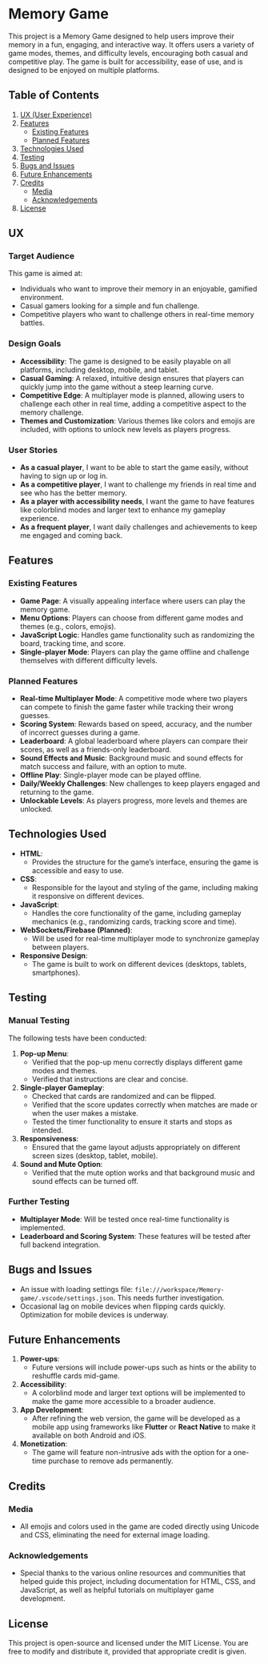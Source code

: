 # Memory Game

This project is a Memory Game designed to help users improve their memory in a fun, engaging, and interactive way. It offers users a variety of game modes, themes, and difficulty levels, encouraging both casual and competitive play. The game is built for accessibility, ease of use, and is designed to be enjoyed on multiple platforms.

## Table of Contents

1. [UX (User Experience)](https://www.notion.so/Learning-67110c3bede5480fa9c0ac8292686399?pvs=21)
2. [Features](https://www.notion.so/Learning-67110c3bede5480fa9c0ac8292686399?pvs=21)
    - [Existing Features](https://www.notion.so/Learning-67110c3bede5480fa9c0ac8292686399?pvs=21)
    - [Planned Features](https://www.notion.so/Learning-67110c3bede5480fa9c0ac8292686399?pvs=21)
3. [Technologies Used](https://www.notion.so/Learning-67110c3bede5480fa9c0ac8292686399?pvs=21)
4. [Testing](https://www.notion.so/Learning-67110c3bede5480fa9c0ac8292686399?pvs=21)
5. [Bugs and Issues](https://www.notion.so/Learning-67110c3bede5480fa9c0ac8292686399?pvs=21)
6. [Future Enhancements](https://www.notion.so/Learning-67110c3bede5480fa9c0ac8292686399?pvs=21)
7. [Credits](https://www.notion.so/Learning-67110c3bede5480fa9c0ac8292686399?pvs=21)
    - [Media](https://www.notion.so/Learning-67110c3bede5480fa9c0ac8292686399?pvs=21)
    - [Acknowledgements](https://www.notion.so/Learning-67110c3bede5480fa9c0ac8292686399?pvs=21)
8. [License](https://www.notion.so/Learning-67110c3bede5480fa9c0ac8292686399?pvs=21)

## UX

### Target Audience

This game is aimed at:

- Individuals who want to improve their memory in an enjoyable, gamified environment.
- Casual gamers looking for a simple and fun challenge.
- Competitive players who want to challenge others in real-time memory battles.

### Design Goals

- **Accessibility**: The game is designed to be easily playable on all platforms, including desktop, mobile, and tablet.
- **Casual Gaming**: A relaxed, intuitive design ensures that players can quickly jump into the game without a steep learning curve.
- **Competitive Edge**: A multiplayer mode is planned, allowing users to challenge each other in real time, adding a competitive aspect to the memory challenge.
- **Themes and Customization**: Various themes like colors and emojis are included, with options to unlock new levels as players progress.

### User Stories

- **As a casual player**, I want to be able to start the game easily, without having to sign up or log in.
- **As a competitive player**, I want to challenge my friends in real time and see who has the better memory.
- **As a player with accessibility needs**, I want the game to have features like colorblind modes and larger text to enhance my gameplay experience.
- **As a frequent player**, I want daily challenges and achievements to keep me engaged and coming back.

## Features

### Existing Features

- **Game Page**: A visually appealing interface where users can play the memory game.
- **Menu Options**: Players can choose from different game modes and themes (e.g., colors, emojis).
- **JavaScript Logic**: Handles game functionality such as randomizing the board, tracking time, and score.
- **Single-player Mode**: Players can play the game offline and challenge themselves with different difficulty levels.

### Planned Features

- **Real-time Multiplayer Mode**: A competitive mode where two players can compete to finish the game faster while tracking their wrong guesses.
- **Scoring System**: Rewards based on speed, accuracy, and the number of incorrect guesses during a game.
- **Leaderboard**: A global leaderboard where players can compare their scores, as well as a friends-only leaderboard.
- **Sound Effects and Music**: Background music and sound effects for match success and failure, with an option to mute.
- **Offline Play**: Single-player mode can be played offline.
- **Daily/Weekly Challenges**: New challenges to keep players engaged and returning to the game.
- **Unlockable Levels**: As players progress, more levels and themes are unlocked.

## Technologies Used

- **HTML**:
    - Provides the structure for the game’s interface, ensuring the game is accessible and easy to use.
- **CSS**:
    - Responsible for the layout and styling of the game, including making it responsive on different devices.
- **JavaScript**:
    - Handles the core functionality of the game, including gameplay mechanics (e.g., randomizing cards, tracking score and time).
- **WebSockets/Firebase (Planned)**:
    - Will be used for real-time multiplayer mode to synchronize gameplay between players.
- **Responsive Design**:
    - The game is built to work on different devices (desktops, tablets, smartphones).

## Testing

### Manual Testing

The following tests have been conducted:

1. **Pop-up Menu**:
    - Verified that the pop-up menu correctly displays different game modes and themes.
    - Verified that instructions are clear and concise.
2. **Single-player Gameplay**:
    - Checked that cards are randomized and can be flipped.
    - Verified that the score updates correctly when matches are made or when the user makes a mistake.
    - Tested the timer functionality to ensure it starts and stops as intended.
3. **Responsiveness**:
    - Ensured that the game layout adjusts appropriately on different screen sizes (desktop, tablet, mobile).
4. **Sound and Mute Option**:
    - Verified that the mute option works and that background music and sound effects can be turned off.

### Further Testing

- **Multiplayer Mode**: Will be tested once real-time functionality is implemented.
- **Leaderboard and Scoring System**: These features will be tested after full backend integration.

## Bugs and Issues

- An issue with loading settings file: `file:///workspace/Memory-game/.vscode/settings.json`. This needs further investigation.
- Occasional lag on mobile devices when flipping cards quickly. Optimization for mobile devices is underway.

## Future Enhancements

1. **Power-ups**:
    - Future versions will include power-ups such as hints or the ability to reshuffle cards mid-game.
2. **Accessibility**:
    - A colorblind mode and larger text options will be implemented to make the game more accessible to a broader audience.
3. **App Development**:
    - After refining the web version, the game will be developed as a mobile app using frameworks like **Flutter** or **React Native** to make it available on both Android and iOS.
4. **Monetization**:
    - The game will feature non-intrusive ads with the option for a one-time purchase to remove ads permanently.

## Credits

### Media

- All emojis and colors used in the game are coded directly using Unicode and CSS, eliminating the need for external image loading.

### Acknowledgements

- Special thanks to the various online resources and communities that helped guide this project, including documentation for HTML, CSS, and JavaScript, as well as helpful tutorials on multiplayer game development.

## License

This project is open-source and licensed under the MIT License. You are free to modify and distribute it, provided that appropriate credit is given.